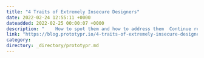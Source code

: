```yaml
---
title: "4 Traits of Extremely Insecure Designers"
date: 2022-02-24 12:55:11 +0000
dateadded: 2022-02-25 00:00:07 +0000
description: "    How to spot them and how to address them  Continue reading on Prototypr »  "
link: "https://blog.prototypr.io/4-traits-of-extremely-insecure-designers-7ef18b1be948?source=rss----eb297ea1161a---4"
category:
directory: _directory/prototypr.md
---
```

